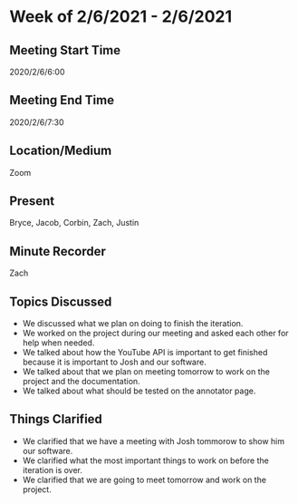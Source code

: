 # Week of 2/6/2021 - 2/6/2021

## Meeting Start Time

2020/2/6/6:00

## Meeting End Time

2020/2/6/7:30

## Location/Medium

Zoom

## Present

Bryce, Jacob, Corbin, Zach, Justin

## Minute Recorder

Zach

## Topics Discussed
- We discussed what we plan on doing to finish the iteration. 
- We worked on the project during our meeting and asked each other for help when needed.
- We talked about how the YouTube API is important to get finished because it is important to Josh and our software.
- We talked about that we plan on meeting tomorrow to work on the project and the documentation.
- We talked about what should be tested on the annotator page. 

## Things Clarified
- We clarified that we have a meeting with Josh tommorow to show him our software. 
- We clarified what the most important things to work on before the iteration is over.
- We clarified that we are going to meet tomorrow and work on the project. 
